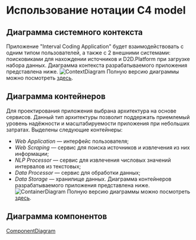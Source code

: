# Использование нотации C4 model
## Диаграмма системного контекста
Приложение "Interval Coding Application" будет взаимодействовать с одним типом пользователей, а также с 2 внешними системами: поисковиками для нахождении источников и D2D.Platform при загрузке набора данных. Диаграмма контекста разрабатываемого приложения представлена ниже.
![ContextDiagram](ContextDiagram.svg)
Полную версию диаграммы можно посмотреть [здесь](https://s.icepanel.io/BOv5YUhxdc33g6/gNqM).
## Диаграмма контейнеров
Для проектирования приложения выбрана архитектура на основе сервисов. Данный тип архитектуры позволит поддержать приемлемый уровень надёжности и масштабируемости приложения при небольших затратах.
Выделены следующие контейнеры:
  * *Web Application* — интерфейс пользователя;
  * *Web Scraping* — сервис для поиска источников и извлечения из них информации;
  * *NLP Processor* — сервис для извлечения числовых значений интервалов из текстовых;
  * *Data Processor* — сервис для обработки данных;
  * *Data Storage* — хранилище данных.
Диаграмма контейнеров разрабатываемого приложения представлена ниже.
![ContainerDiagram](ContainerDiagram.svg)
Полную версию диаграммы можно посмотреть [здесь](https://s.icepanel.io/BOv5YUhxdc33g6/9P0P).
## Диаграмма компонентов
[ComponentDiagram](example.com)
